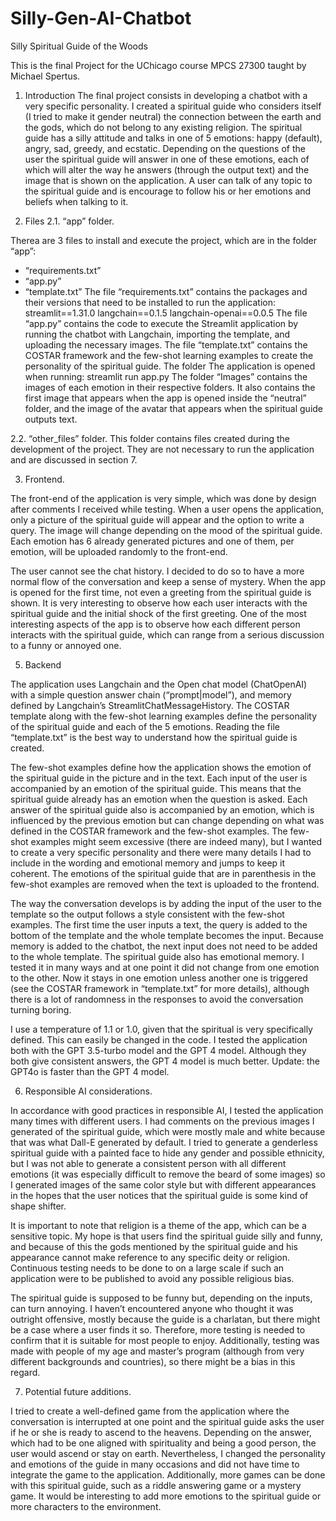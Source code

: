 # Silly-Gen-AI-Chatbot
Silly Spiritual Guide of the Woods

This is the final Project for the UChicago course MPCS 27300 taught by Michael Spertus. 

1.	Introduction 
The final project consists in developing a chatbot with a very specific personality. I created a spiritual guide who considers itself (I tried to make it gender neutral) the connection between the earth and the gods, which do not belong to any existing religion. The spiritual guide has a silly attitude and talks in one of 5 emotions: happy (default), angry, sad, greedy, and ecstatic. Depending on the questions of the user the spiritual guide will answer in one of these emotions, each of which will alter the way he answers (through the output text) and the image that is shown on the application. A user can talk of any topic to the spiritual guide and is encourage to follow his or her emotions and beliefs when talking to it.

3.	Files
2.1.	“app” folder.
  	
Therea are 3 files to install and execute the project, which are in the folder “app”: 
-	“requirements.txt”
-	“app.py”
-	“template.txt”
The file “requirements.txt” contains the packages and their versions that need to be installed to run the application:
streamlit==1.31.0
langchain==0.1.5
langchain-openai==0.0.5 
The file “app.py” contains the code to execute the Streamlit application by running the chatbot with Langchain, importing the template, and uploading the necessary images. 
The file “template.txt” contains the COSTAR framework and the few-shot learning examples to create the personality of the spiritual guide. 
The folder 
The application is opened when running:
	streamlit run app.py
The folder “Images” contains the images of each emotion in their respective folders. It also contains the first image that appears when the app is opened inside the “neutral” folder, and the image of the avatar that appears when the spiritual guide outputs text.

2.2.	“other_files” folder. 
This folder contains files created during the development of the project. They are not necessary to run the application and are discussed in section 7. 

3.	Frontend.

The front-end of the application is very simple, which was done by design after comments I received while testing. When a user opens the application, only a picture of the spiritual guide will appear and the option to write a query.  The image will change depending on the mood of the spiritual guide. Each emotion has 6 already generated pictures and one of them, per emotion, will be uploaded randomly to the front-end.

The user cannot see the chat history. I decided to do so to have a more normal flow of the conversation and keep a sense of mystery. When the app is opened for the first time, not even a greeting from the spiritual guide is shown. It is very interesting to observe how each user interacts with the spiritual guide and the initial shock of the first greeting. One of the most interesting aspects of the app is to observe how each different person interacts with the spiritual guide, which can range from a serious discussion to a funny or annoyed one.

5.	Backend

The application uses Langchain and the Open chat model (ChatOpenAI) with a simple question answer chain (“prompt|model”), and memory defined by Langchain’s StreamlitChatMessageHistory. The COSTAR template along with the few-shot learning examples define the personality of the spiritual guide and each of the 5 emotions. Reading the file “template.txt” is the best way to understand how the spiritual guide is created.

The few-shot examples define how the application shows the emotion of the spiritual guide in the picture and in the text. Each input of the user is accompanied by an emotion of the spiritual guide. This means that the spiritual guide already has an emotion when the question is asked. Each answer of the spiritual guide also is accompanied by an emotion, which is influenced by the previous emotion but can change depending on what was defined in the COSTAR framework and the few-shot examples. The few-shot examples might seem excessive (there are indeed many), but I wanted to create a very specific personality and there were many details I had to include in the wording and emotional memory and jumps to keep it coherent. The emotions of the spiritual guide that are in parenthesis in the few-shot examples are removed when the text is uploaded to the frontend. 

The way the conversation develops is by adding the input of the user to the template so the output follows a style consistent with the few-shot examples. The first time the user inputs a text, the query is added to the bottom of the template and the whole template becomes the input. Because memory is added to the chatbot, the next input does not need to be added to the whole template.
The spiritual guide also has emotional memory. I tested it in many ways and at one point it did not change from one emotion to the other. Now it stays in one emotion unless another one is triggered (see the COSTAR framework in “template.txt” for more details), although there is a lot of randomness in the responses to avoid the conversation turning boring. 

I use a temperature of 1.1 or 1.0, given that the spiritual is very specifically defined. This can easily be changed in the code. 
I tested the application both with the GPT 3.5-turbo model and the GPT 4 model. Although they both give consistent answers, the GPT 4 model is much better. Update: the GPT4o is faster than the GPT 4 model. 

6. Responsible AI considerations.

In accordance with good practices in responsible AI, I tested the application many times with different users. I had comments on the previous images I generated of the spiritual guide, which were mostly male and white because that was what Dall-E generated by default. I tried to generate a genderless spiritual guide with a painted face to hide any gender and possible ethnicity, but I was not able to generate a consistent person with all different emotions (it was especially difficult to remove the beard of some images) so I generated images of the same color style but with different appearances in the hopes that the user notices that the spiritual guide is some kind of shape shifter.

It is important to note that religion is a theme of the app, which can be a sensitive topic. My hope is that users find the spiritual guide silly and funny, and because of this the gods mentioned by the spiritual guide and his appearance cannot make reference to any specific deity or religion. Continuous testing needs to be done to on a large scale if such an application were to be published to avoid any possible religious bias. 

The spiritual guide is supposed to be funny but, depending on the inputs, can turn annoying. I haven’t encountered anyone who thought it was outright offensive, mostly because the guide is a charlatan, but there might be a case where a user finds it so. Therefore, more testing is needed to confirm that it is suitable for most people to enjoy. Additionally, testing was made with people of my age and master’s program (although from very different backgrounds and countries), so there might be a bias in this regard.

7. Potential future additions.

I tried to create a well-defined game from the application where the conversation is interrupted at one point and the spiritual guide asks the user if he or she is ready to ascend to the heavens. Depending on the answer, which had to be one aligned with spirituality and being a good person, the user would ascend or stay on earth. Nevertheless, I changed the personality and emotions of the guide in many occasions and did not have time to integrate the game to the application.
Additionally, more games can be done with this spiritual guide, such as a riddle answering game or a mystery game. It would be interesting to add more emotions to the spiritual guide or more characters to the environment.
